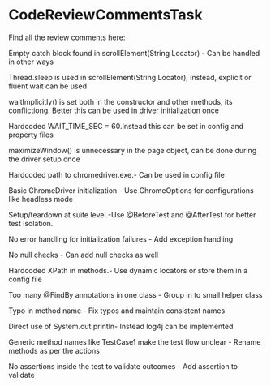 # CodeReviewCommentsTask
Find all the review comments here:

Empty catch block found in scrollElement(String Locator) - Can be handled in other ways

Thread.sleep is used in scrollElement(String Locator), instead, explicit or fluent wait can be used

waitImplicitly() is set both in the constructor and other methods, its conflictiong. Better this can be used in driver initialization once

Hardcoded WAIT_TIME_SEC = 60.Instead this can be set in config and property files 

maximizeWindow() is unnecessary in the page object, can be done during the driver setup once

Hardcoded path to chromedriver.exe.- Can be used in config file

Basic ChromeDriver initialization - Use ChromeOptions for configurations like headless mode

Setup/teardown at suite level.-Use @BeforeTest and @AfterTest for better test isolation.

No error handling for initialization failures - Add exception handling

No null checks - Can add null checks as well

Hardcoded XPath in methods.- Use dynamic locators or store them in a config file

Too many @FindBy annotations in one class - Group in to small helper class

Typo in method name - Fix typos and maintain consistent names

Direct use of System.out.println- Instead log4j can be implemented

Generic method names like TestCase1 make the test flow unclear - Rename methods as per the actions

No assertions inside the test to validate outcomes - Add assertion to validate




